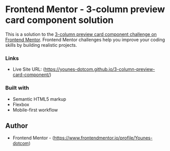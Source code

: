 # Frontend Mentor - 3-column preview card component solution

This is a solution to the [3-column preview card component challenge on Frontend Mentor](https://www.frontendmentor.io/challenges/3column-preview-card-component-pH92eAR2-). Frontend Mentor challenges help you improve your coding skills by building realistic projects. 

### Links

- Live Site URL: (https://younes-dotcom.github.io/3-column-preview-card-component/)


### Built with

- Semantic HTML5 markup
- Flexbox
- Mobile-first workflow

## Author
- Frontend Mentor - (https://www.frontendmentor.io/profile/Younes-dotcom)

